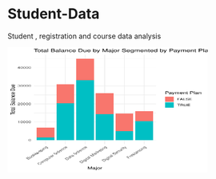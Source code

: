 # Student-Data
Student , registration and course data analysis 


<img src="Images/Rplot.pdf" height = 250, width = 400>
